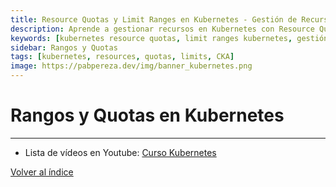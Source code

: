 ```yaml
---
title: Resource Quotas y Limit Ranges en Kubernetes - Gestión de Recursos
description: Aprende a gestionar recursos en Kubernetes con Resource Quotas y Limit Ranges. Controla CPU, memoria y almacenamiento en namespaces con ejemplos prácticos.
keywords: [kubernetes resource quotas, limit ranges kubernetes, gestión recursos kubernetes, CPU memoria limits, namespace quotas, kubernetes resource management]
sidebar: Rangos y Quotas
tags: [kubernetes, resources, quotas, limits, CKA]
image: https://pabpereza.dev/img/banner_kubernetes.png
---
```


# Rangos y Quotas en Kubernetes



---
* Lista de vídeos en Youtube: [Curso Kubernetes](https://www.youtube.com/playlist?list=PLQhxXeq1oc2k9MFcKxqXy5GV4yy7wqSma)

[Volver al índice](README.md#índice)